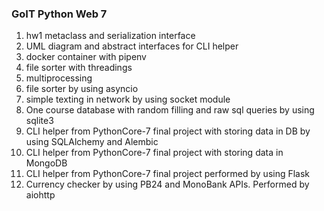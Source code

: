 <h3>GoIT Python Web 7</h3>
<ol>
    <li>hw1 metaclass and serialization interface</li>
    <li>UML diagram and abstract interfaces for CLI helper</li>
    <li>docker container with pipenv</li>
    <li>file sorter with threadings</li>
    <li>multiprocessing</li>
    <li>file sorter by using asyncio</li>
    <li>simple texting in network by using socket module</li>
    <li>One course database with random filling and raw sql queries by using sqlite3</li>
    <li>CLI helper from PythonCore-7 final project with storing data in DB by using SQLAlchemy and Alembic</li> 
    <li>CLI helper from PythonCore-7 final project with storing data in MongoDB</li>
    <li>CLI helper from PythonCore-7 final project performed by using Flask</li> 
    <li>Currency checker by using PB24 and MonoBank APIs. Performed by aiohttp</li> 
</ol>
